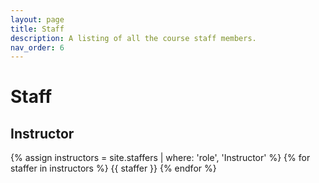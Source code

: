 ```yaml
---
layout: page
title: Staff
description: A listing of all the course staff members.
nav_order: 6
---
```


# Staff

## Instructor

{% assign instructors = site.staffers | where: 'role', 'Instructor' %}
{% for staffer in instructors %}
{{ staffer }}
{% endfor %}


